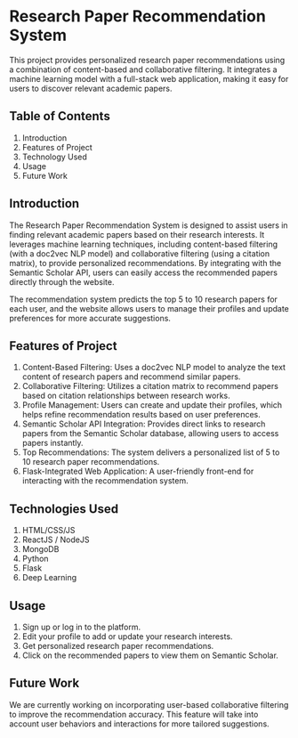 # Research Paper Recommendation System

This project provides personalized research paper recommendations using a combination of content-based and collaborative filtering. It integrates a machine learning model with a full-stack web application, making it easy for users to discover relevant academic papers.

## Table of Contents

1. Introduction
2. Features of Project
3. Technology Used
4. Usage
5. Future Work


## Introduction
The Research Paper Recommendation System is designed to assist users in finding relevant academic papers based on their research interests. It leverages machine learning techniques, including content-based filtering (with a doc2vec NLP model) and collaborative filtering (using a citation matrix), to provide personalized recommendations. By integrating with the Semantic Scholar API, users can easily access the recommended papers directly through the website.

The recommendation system predicts the top 5 to 10 research papers for each user, and the website allows users to manage their profiles and update preferences for more accurate suggestions.

## Features of Project

1. Content-Based Filtering: Uses a doc2vec NLP model to analyze the text content of research papers and recommend similar papers.
2. Collaborative Filtering: Utilizes a citation matrix to recommend papers based on citation relationships between research works.
3. Profile Management: Users can create and update their profiles, which helps refine recommendation results based on user preferences.
4. Semantic Scholar API Integration: Provides direct links to research papers from the Semantic Scholar database, allowing users to access papers instantly.
5. Top Recommendations: The system delivers a personalized list of 5 to 10 research paper recommendations.
6. Flask-Integrated Web Application: A user-friendly front-end for interacting with the recommendation system.

## Technologies Used

1. HTML/CSS/JS
2. ReactJS / NodeJS
3. MongoDB
4. Python
5. Flask
6. Deep Learning

## Usage 
1. Sign up or log in to the platform.
2. Edit your profile to add or update your research interests.
3. Get personalized research paper recommendations.
4. Click on the recommended papers to view them on Semantic Scholar.

## Future Work
We are currently working on incorporating user-based collaborative filtering to improve the recommendation accuracy. This feature will take into account user behaviors and interactions for more tailored suggestions.

